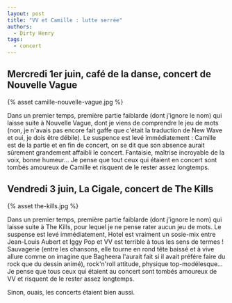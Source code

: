 ```yaml
---
layout: post
title: "VV et Camille : lutte serrée"
authors:
  - Dirty Henry
tags:
  - concert
---
```


## Mercredi 1er juin, café de la danse, concert de Nouvelle Vague

{% asset camille-nouvelle-vague.jpg %}

Dans un premier temps, première partie faiblarde (dont j'ignore le nom) qui
laisse suite à Nouvelle Vague, dont je viens de comprendre le jeu de mots (non,
je n'avais pas encore fait gaffe que c'était la traduction de New Wave et oui,
je dois être débile). Le suspence est levé immédiatement : Camille est de la
partie et en fin de concert, on se dit que son absence aurait sûrement
grandement affaibli le concert. Fantaisie, maîtrise incroyable de la voix, bonne
humeur… Je pense que tout ceux qui étaient en concert sont tombés amoureux de
Camille et risquent de le rester assez longtemps.

## Vendredi 3 juin, La Cigale, concert de The Kills

{% asset the-kills.jpg %}

Dans un premier temps, première partie faiblarde (dont j'ignore le nom) qui
laisse suite à The Kills, pour lequel je ne pense rater aucun jeu de mots. Le
suspense est levé immédiatement, Hotel est vraiment un sosie-mix entre
Jean-Louis Aubert et Iggy Pop et VV est terrible à tous les sens de termes !
Sauvagerie (entre les chansons, elle tourne en rond tête baissé et à vive allure
comme on imagine que Bagheera l'aurait fait si il avait préfére faire du rock
que du dessin animé), rock'n'roll attitude, physique top-modélesque… Je pense
que tous ceux qui étaient au concert sont tombés amoureux de VV et risquent de
le rester assez longtemps.

Sinon, ouais, les concerts étaient bien aussi.
